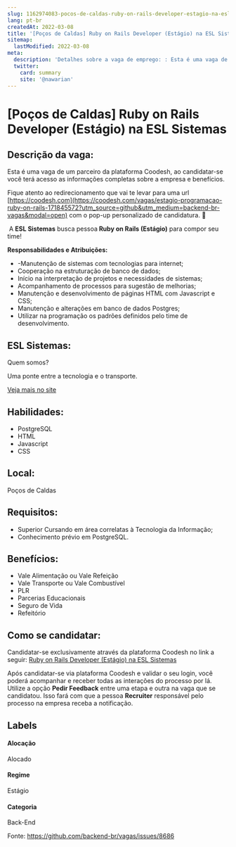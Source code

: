 ```yaml
---
slug: 1162974083-pocos-de-caldas-ruby-on-rails-developer-estagio-na-esl-sistemas
lang: pt-br
createdAt: 2022-03-08
title: '[Poços de Caldas] Ruby on Rails Developer (Estágio) na ESL Sistemas - Vaga de Emprego'
sitemap:
  lastModified: 2022-03-08
meta:
  description: 'Detalhes sobre a vaga de emprego: : Esta é uma vaga de um parceiro da plataforma Coodesh, ao candidatar-se você terá acesso as informações completas sobre a empresa e benefícios.  Fique atento ao redirecionamento que vai te levar para uma url [https://coodesh.com](https://coodesh.com/vagas/estagio-programacao-ruby-on-rails-171845572?utm_source=github&utm_medium=backend-br-vagas&modal=open) com o pop-up personalizado de candidatura. 👋 <p>&nbsp;A <strong>ESL Sistemas</strong> busca pessoa<strong> Ruby on Rails (Estágio)</strong> para compor seu time!</p> <p><strong>Responsabilidades e Atribuições:</strong></p> <ul> <li>-Manutenção de sistemas com tecnologias para internet;</li> <li>Cooperação na estruturação de banco de dados;</li> <li>Início na interpretação de projetos e necessidades de sistemas;</li> <li>Acompanhamento de processos para sugestão de melhorias;</li> <li>Manutenção e desenvolvimento de páginas HTML com Javascript e CSS;</li> <li>Manutenção e alterações em banco de dados Postgres;</li> <li>Utilizar na programação os padrões definidos pelo time de desenvolvimento.</li> </ul> <p></p> <p></p> <p></p> <p></p>'
  twitter:
    card: summary
    site: '@nawarian'
---
```


# [Poços de Caldas] Ruby on Rails Developer (Estágio) na ESL Sistemas

## Descrição da vaga: 
Esta é uma vaga de um parceiro da plataforma Coodesh, ao candidatar-se você terá acesso as informações completas sobre a empresa e benefícios.


Fique atento ao redirecionamento que vai te levar para uma url [https://coodesh.com](https://coodesh.com/vagas/estagio-programacao-ruby-on-rails-171845572?utm_source=github&utm_medium=backend-br-vagas&modal=open) com o pop-up personalizado de candidatura. 👋
<p>&nbsp;A <strong>ESL Sistemas</strong> busca pessoa<strong> Ruby on Rails (Estágio)</strong> para compor seu time!</p>
<p><strong>Responsabilidades e Atribuições:</strong></p>
<ul>
<li>-Manutenção de sistemas com tecnologias para internet;</li>
<li>Cooperação na estruturação de banco de dados;</li>
<li>Início na interpretação de projetos e necessidades de sistemas;</li>
<li>Acompanhamento de processos para sugestão de melhorias;</li>
<li>Manutenção e desenvolvimento de páginas HTML com Javascript e CSS;</li>
<li>Manutenção e alterações em banco de dados Postgres;</li>
<li>Utilizar na programação os padrões definidos pelo time de desenvolvimento.</li>
</ul>
<p></p>
<p></p>
<p></p>
<p></p>

## ESL Sistemas: 
 <p>Quem somos?</p>

<p>Uma ponte entre a tecnologia e o transporte.</p><a href='https://coodesh.com/empresas/esl-sistemas'>Veja mais no site</a>

 ## Habilidades: 
 - PostgreSQL 
- HTML 
- Javascript 
- CSS
## Local: 
 Poços de Caldas
## Requisitos: 
 - Superior Cursando em área correlatas à Tecnologia da Informação; 
- Conhecimento prévio em PostgreSQL.

## Benefícios: 
 - Vale Alimentação ou Vale Refeição  
- Vale Transporte ou Vale Combustível  
- PLR 
- Parcerias Educacionais  
- Seguro de Vida 
- Refeitório
## Como se candidatar:
Candidatar-se exclusivamente através da plataforma Coodesh no link a seguir: [Ruby on Rails Developer (Estágio) na ESL Sistemas](https://coodesh.com/vagas/estagio-programacao-ruby-on-rails-171845572?utm_source=github&utm_medium=backend-br-vagas&modal=open)


Após candidatar-se via plataforma Coodesh e validar o seu login, você poderá acompanhar e receber todas as interações do processo por lá. Utilize a opção **Pedir Feedback** entre uma etapa e outra na vaga que se candidatou. Isso fará com que a pessoa **Recruiter** responsável pelo processo na empresa receba a notificação.
## Labels
#### Alocação
Alocado
#### Regime
Estágio
#### Categoria
Back-End

Fonte: https://github.com/backend-br/vagas/issues/8686